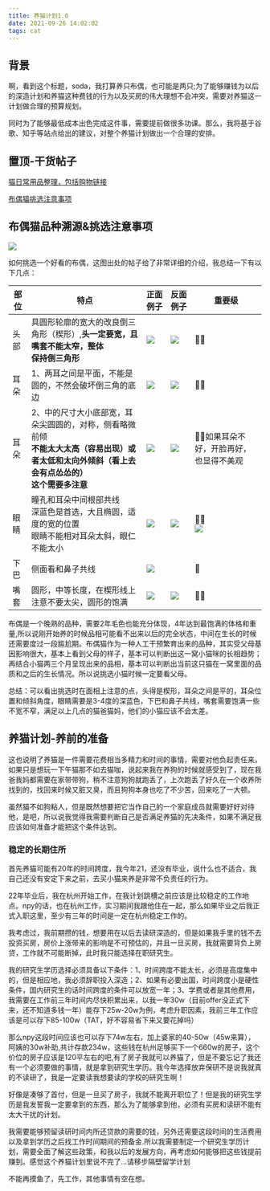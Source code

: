 ```yaml
---
title: 养猫计划1.0
date: 2021-09-26 14:02:02
tags: cat
---
```


## 背景

啊，看到这个标题，soda，我打算养只布偶，也可能是两只;为了能够赚钱为以后的深造计划和养猫这种费钱的行为以及买房的伟大理想不会冲突，需要对养猫这一计划做合理的预算规划。

同时为了能够最低成本出色完成这件事，需要提前做很多功课。那么，我将基于谷歌、知乎等站点给出的建议，对整个养猫计划做出一个合理的安排。

<!-- more -->

## 置顶-干货帖子

[猫日常用品整理，包括购物链接](https://www.dealmoon.com/guide/769595)

[布偶猫挑选注意事项](https://zhuanlan.zhihu.com/p/352278682)

## 布偶猫品种溯源&挑选注意事项

![](1.jpeg)

如何挑选一个好看的布偶，这图出处的帖子给了非常详细的介绍，我总结一下有以下几点：

| 部位 | 特点                                                         | 正面例子    | 反面例子    | 重要级                                 |
| ---- | ------------------------------------------------------------ | ----------- | ----------- | -------------------------------------- |
| 头部 | 具圆形轮廓的宽大的改良倒三角形（楔形）,**头一定要宽，且嘴套不能太窄，整体**</br>**保持倒三角形** | ![](3.jpg)  | ![](4.jpg)  | 🌟🌟                                     |
| 耳朵 | 1、两耳之间是平面，不能是圆的，不然会破坏倒三角的底边</br>   | ![](7.jpg)  | ![](5.jpg)  | 🌟🌟                                     |
| 耳朵 | 2、中的尺寸大小底部宽，耳朵尖圆圆的，对称，侧看略微前倾<br />**不能太大太高（容易出现）或者太低和太向外倾斜（看上去会有点怂怂的）<br />这个需要多注意** | ![](7.jpg)  | ![](8.jpg)  | 🌟🌟如果耳朵不好，开脸再好，也显得不美观 |
| 眼睛 | 瞳孔和耳朵中间根部共线<br />深蓝色是首选，大且椭圆，适度的宽的位置<br />眼睛不能相对耳朵太斜，眼仁不能太小 | ![](10.jpg) | ![](11.jpg) | 🌟🌟<br />![](9.jpg)                     |
| 下巴 | 侧面看和鼻子共线                                             | ![](12.jpg) |             | 🌟                                      |
| 嘴套 | 圆形，中等长度，在楔形线上<br />注意不要太尖，圆形的饱满     | ![](14.jpg) | ![](13.jpg) | 🌟🌟                                     |

布偶是一个晚熟的品种，需要2年毛色也能充分体现，4年达到最饱满的体格和重量,所以说刚开始养的时候品相可能看不出来以后的完全状态，中间在生长的时候还需要度过一段尴尬期。布偶猫作为一种人工干预繁育出来的品种，其实受父母基因影响很大，基本上看到父母的样子，基本可以判断出这一窝小猫咪的长相趋势；再结合小猫两三个月呈现出来的品相，基本可以判断出当前这只猫在一窝里面的品质和之后的生长情况。所以说挑选小猫时候一定要看父母。

总结：可以看出挑选时在面相上注意的点，头得是楔形，耳朵之间是平的，耳朵位置和倾斜角度，眼睛需要是3-4度的深蓝色，下巴和鼻子共线，嘴套需要饱满一些不宽不窄，满足以上几点的猫爸猫妈，他们的小猫应该不会太差。

## 养猫计划-养前的准备

这也说明了养猫是一件需要花费相当多精力和时间的事情，需要对他负起责任来，如果只是想玩一下午猫那不如去猫咖，说起来我在养狗的时候就感受到了，现在我爸我妈都需要在家带带狗，稍不注意狗狗就跑丢了，上次跑丢了好久在一个收养所找到的，找回来时候又脏又臭，而且狗狗本身也吃了不少苦，回来吃了一大顿。

虽然猫不如狗粘人，但是既然想要把它当作自己的一个家庭成员就需要好好对待他，是吧，所以说我觉得我需要判断自己是否满足养猫的先决条件，如果不满足我应该如何准备才能把这个条件达到。

### 稳定的长期住所

首先养猫可能有20年的时间跨度，我今年21，还没有毕业，说什么也不适合，我自己还没有安定下来之前，去买小猫来养是非常不负责任的行为。

22年毕业后，我在杭州开始工作，在我计划跳槽之前应该是比较稳定的工作地点。npy的话，也在杭州工作，实习期间我跟他住在一起，那么如果毕业之后我正式入职这里，至少有三年的时间是一定在杭州稳定工作的。

我考虑过，我前期攒的钱，想要用在以后去读研深造的，但是如果我手里的钱不去投资买房，房价上涨带来的影响是不可预估的，并且一旦买房，我就需要背负上房贷，工作就不可能断掉，此时我只能选择在职研究生。

我的研究生学历选择必须具备以下条件：1、时间跨度不能太长，必须是高度集中的，但是相应地，我必须辞职投入深造；2、如果有必要出国，时间跨度小是硬性条件，国内研究生的话时间跨度的条件可以放宽一年；3、学费或者是其他费用，我需要在工作前三年时间内尽快积累出来，以我一年30w（目前offer没正式下来，还不知道多钱一年）能存下25w-20w为例，考虑升职因素，我前三年工作应该是可以存下85-100w（TAT，好不容易省下来又要花掉吗）

那么npy这段时间应该也可以存下74w左右，加上婆家的40-50w（45w来算），阿姨的30w补助,共计存款234w，这些钱在杭州足够买下一个660w的房子，这个价位的房子应该是120平左右的吧,有了房子我就可以养猫了，但是不要忘记了我还有一个必须要做的事情，就是拿到研究生学历。我今年选择放弃保研不是说我就真的不读研了，我是一定要读我想要读的学校的研究生啊！

好像是凑够了首付，但是一旦买了房子，我就不能离开职位了！但是我的研究生学历是我发誓我一定要拿到的东西，那么为了能够拿到他，必须有买房和读研不能有太大干扰的计划。

我需要能够预留读研时间内所还贷款的需要的钱，另外还需要这段时间的生活费用以及拿到学历之后找工作时间期间的预备金.所以我需要制定一个研究生学历计划，需要全面了解这些政策，和我以后的发展方向，再考虑如何能够把这些钱提前赚到。感觉这个养猫计划里说不完了...请移步隔壁留学计划

不能再摸鱼了，先工作，其他事情有空在想。













